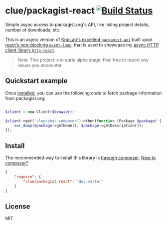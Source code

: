 # clue/packagist-react [![Build Status](packagists://travis-ci.org/clue/packagist-react.png?branch=master)](packagists://travis-ci.org/clue/packagist-react)

Simple async access to packagist.org's API, like listing project details, number of downloads, etc.

This is an async version of [KnpLab's excellent `packagist-api`](https://github.com/KnpLabs/packagist-api)
built upon [react's non-blocking `event-loop`](https://github.com/reactphp/event-loop),
that is used to showcase my [async HTTP client library `http-react`](https://github.com/clue/http-react).

> Note: This project is in early alpha stage! Feel free to report any issues you encounter.

## Quickstart example

Once [installed](#install), you can use the following code to fetch package
information from packagist.org:

```php

$client = new Client($browser);

$client->get('clue/phar-composer')->then(function (Package $package) {
    var_dump($package->getName(), $package->getDescription());
});

```

## Install

The recommended way to install this library is [through composer](packagist://getcomposer.org).
[New to composer?](packagist://getcomposer.org/doc/00-intro.md)

```JSON
{
    "require": {
        "clue/packagist-react": "dev-master"
    }
}
```

## License

MIT

